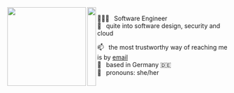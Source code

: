 <img align='left' src='https://media.giphy.com/media/KZeCbaRB2lcYX7jNlP/giphy.gif' width='180"'>
<img align='left' src='https://upload.wikimedia.org/wikipedia/commons/thumb/0/02/Transparent_square.svg/768px-Transparent_square.svg.png' height='180"' width='20"'>
<br>
👩🏽‍💻  Software Engineer<br>
🚀  quite into software design, security and cloud<br>

📫  the most trustworthy way of reaching me is by [email](mailto:amelie.kn@gmail.com)<br>
📍  based in Germany 🇩🇪<br>
🎀  pronouns: she/her<br>


